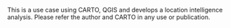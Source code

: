 This is a use case using CARTO, QGIS and develops a location intelligence analysis. 
Please refer the author and CARTO in any use or publication.
